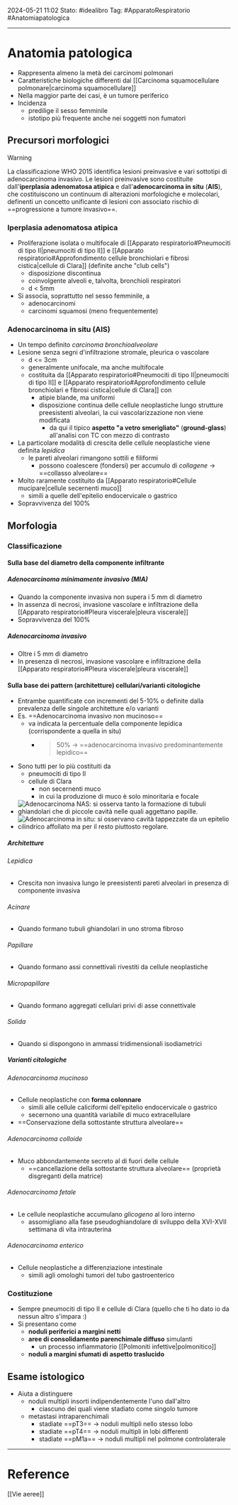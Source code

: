 2024-05-21 11:02
Stato: #idealibro 
Tag: #ApparatoRespiratorio #Anatomiapatologica 

---
# Anatomia patologica
- Rappresenta almeno la metà dei carcinomi polmonari
- Caratteristiche biologiche differenti dal [[Carcinoma squamocellulare polmonare|carcinoma squamocellulare]]
- Nella maggior parte dei casi, è un tumore periferico
- Incidenza
	- predilige il sesso femminile
	- istotipo più frequente anche nei soggetti non fumatori
## Precursori morfologici
>[!warning]
> La classificazione WHO 2015 identifica lesioni preinvasive e vari sottotipi di adenocarcinoma invasivo. Le lesioni preinvasive sono costituite dall'**iperplasia adenomatosa atipica** e dall'**adenocarcinoma in situ** (**AIS**), che costituiscono un continuum di alterazioni morfologiche e molecolari, definenti un concetto unificante di lesioni con associato rischio di ==progressione a tumore invasivo==.
### Iperplasia adenomatosa atipica
- Proliferazione isolata o multifocale di [[Apparato respiratorio#Pneumociti di tipo II|pneumociti di tipo II]] e [[Apparato respiratorio#Approfondimento cellule bronchiolari e fibrosi cistica|cellule di Clara]] (definite anche "club cells")
	- disposizione discontinua
	- coinvolgente alveoli e, talvolta, bronchioli respiratori
	- d < 5mm
- Si associa, soprattutto nel sesso femminile, a
	- adenocarcinomi
	- carcinomi squamosi (meno frequentemente)
### Adenocarcinoma in situ (AIS)
- Un tempo definito *carcinoma bronchioalveolare*
- Lesione senza segni d'infiltrazione stromale, pleurica o vascolare
	- d <= 3cm
	- generalmente unifocale, ma anche multifocale
	- costituita da [[Apparato respiratorio#Pneumociti di tipo II|pneumociti di tipo II]] e [[Apparato respiratorio#Approfondimento cellule bronchiolari e fibrosi cistica|cellule di Clara]] con
		- atipie blande, ma uniformi
		- disposizione continua delle cellule neoplastiche lungo strutture preesistenti alveolari, la cui vascolarizzazione non viene modificata
			- da qui il tipico **aspetto "a vetro smerigliato"** (**ground-glass**) all'analisi con TC con mezzo di contrasto
- La particolare modalità di crescita delle cellule neoplastiche viene definita *lepidica*
	- le pareti alveolari rimangono sottili e filiformi
		- possono coalescere (fondersi) per accumulo di *collagene* → ==collasso alveolare==
- Molto raramente costituito da [[Apparato respiratorio#Cellule mucipare|cellule secernenti muco]]
	- simili a quelle dell'epitelio endocervicale o gastrico
- Sopravvivenza del 100%
## Morfologia
### Classificazione
#### Sulla base del diametro della componente infiltrante
##### Adenocarcinoma minimamente invasivo (MIA)
- Quando la componente invasiva non supera i 5 mm di diametro
- In assenza di necrosi, invasione vascolare e infiltrazione della [[Apparato respiratorio#Pleura viscerale|pleura viscerale]]
- Sopravvivenza del 100%
##### Adenocarcinoma invasivo
- Oltre i 5 mm di diametro
- In presenza di necrosi, invasione vascolare e infiltrazione della [[Apparato respiratorio#Pleura viscerale|pleura viscerale]]
#### Sulla base dei pattern (architetture) cellulari/varianti citologiche
- Entrambe quantificate con incrementi del 5-10% o definite dalla prevalenza delle singole architetture e/o varianti
- Es. ==Adenocarcinoma invasivo non mucinoso==
	- va indicata la percentuale della componente lepidica (corrispondente a quella in situ)
		- > 50% → ==adenocarcinoma invasivo predominantemente lepidico==
- Sono tutti per lo più costituiti da
	- pneumociti di tipo II
	- cellule di Clara
		- non secernenti muco
		- in cui la produzione di muco è solo minoritaria e focale
- ![Adenocarcinoma NAS: si osserva tanto la formazione di tubuli ghiandolari che di piccole cavità nelle quali aggettano papille.](https://i.imgur.com/i5lTYJ0.png)
- ![Adenocarcinoma in situ: si osservano cavità tappezzate da un epitelio cilindrico affollato ma per il resto piuttosto regolare.](https://i.imgur.com/v9p4Dnd.png)
##### Architetture
###### Lepidica
- Crescita non invasiva lungo le preesistenti pareti alveolari in presenza di componente invasiva
###### Acinare
- Quando formano tubuli ghiandolari in uno stroma fibroso
###### Papillare
- Quando formano assi connettivali rivestiti da cellule neoplastiche
###### Micropapillare
- Quando formano aggregati cellulari privi di asse connettivale
###### Solida
- Quando si dispongono in ammassi tridimensionali isodiametrici
##### Varianti citologiche
###### Adenocarcinoma mucinoso
- Cellule neoplastiche con **forma colonnare**
	- simili alle cellule caliciformi dell'epitelio endocervicale o gastrico
	- secernono una quantità variabile di muco extracellulare
- ==Conservazione della sottostante struttura alveolare==
###### Adenocarcinoma colloide
- Muco abbondantemente secreto al di fuori delle cellule
	- ==cancellazione della sottostante struttura alveolare== (proprietà disgreganti della matrice)
###### Adenocarcinoma fetale
- Le cellule neoplastiche accumulano *glicogeno* al loro interno
	- assomigliano alla fase pseudoghiandolare di sviluppo della XVI-XVII settimana di vita intrauterina
###### Adenocarcinoma enterico
- Cellule neoplastiche a differenziazione intestinale
	- simili agli omologhi tumori del tubo gastroenterico
### Costituzione
- Sempre pneumociti di tipo II e cellule di Clara (quello che ti ho dato io da nessun altro s'impara :)
- Si presentano come
	- **noduli periferici a margini netti**
	- **aree di consolidamento parenchimale diffuso** simulanti
		- un processo infiammatorio [[Polmoniti infettive|polmonitico]]
	- **noduli a margini sfumati di aspetto traslucido**
## Esame istologico
- Aiuta a distinguere
	- noduli multipli insorti indipendentemente l'uno dall'altro
		- ciascuno dei quali viene stadiato come singolo tumore
	- metastasi intraparenchimali
		- stadiate ==pT3== → noduli multipli nello stesso lobo
		- stadiate ==pT4== → noduli multipli in lobi differenti
		- stadiate ==pM1a== → noduli multipli nel polmone controlaterale





---
# Reference
[[Vie aeree]]